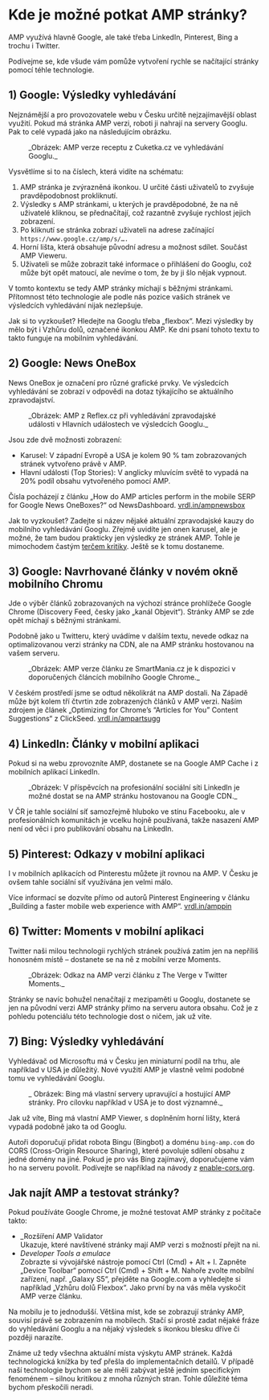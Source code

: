 # Kde je možné potkat AMP stránky?

AMP využívá hlavně Google, ale také třeba LinkedIn, Pinterest, Bing a trochu i Twitter.

Podívejme se, kde všude vám pomůže vytvoření rychle se načítající stránky pomocí téhle technologie.

## 1) Google: Výsledky vyhledávání

Nejznámější a pro provozovatele webu v Česku určitě nejzajímavější oblast využití. Pokud má stránka AMP verzi, roboti ji nahrají na servery Googlu. Pak to celé vypadá jako na následujícím obrázku.

<figure>
<img src="../dist/images/original/todo.jpg" alt="">
<figcaption markdown="1">
_Obrázek: AMP verze receptu z Cuketka.cz ve vyhledávání Googlu._
</figcaption>
</figure>

Vysvětlíme si to na číslech, která vidíte na schématu:

1. AMP stránka je zvýrazněná ikonkou. U určité části uživatelů to zvyšuje pravděpodobnost prokliknutí.
2. Výsledky s AMP stránkami, u kterých je pravděpodobné, že na ně uživatelé kliknou, se přednačítají, což razantně zvyšuje rychlost jejich zobrazení.
3. Po kliknutí se stránka zobrazí uživateli na adrese začínající `https://www.google.cz/amp/s/….`
4. Horní lišta, která obsahuje původní adresu a možnost sdílet. Součást AMP Vieweru.
5. Uživateli se může zobrazit také informace o přihlášení do Googlu, což může být opět matoucí, ale nevíme o tom, že by ji šlo nějak vypnout.

V tomto kontextu se tedy AMP stránky míchají s běžnými stránkami. Přítomnost této technologie ale podle nás pozice vašich stránek ve výsledcích vyhledávání nijak nezlepšuje.

Jak si to vyzkoušet? Hledejte na Googlu třeba „flexbox“. Mezi výsledky by mělo být i Vzhůru dolů, označené ikonkou AMP. Ke dni psaní tohoto textu to takto funguje na mobilním vyhledávání.

## 2) Google: News OneBox

News OneBox je označení pro různé grafické prvky. Ve výsledcích vyhledávání se zobrazí v odpovědi na dotaz týkajícího se aktuálního zpravodajství.

<figure>
<img src="../dist/images/original/todo.jpg" alt="">
<figcaption markdown="1">
_Obrázek: AMP z Reflex.cz při vyhledávání zpravodajské události v Hlavních událostech ve výsledcích Googlu._
</figcaption>
</figure>

Jsou zde dvě možnosti zobrazení:

* Karusel: V západní Evropě a USA je kolem 90 % tam zobrazovaných stránek vytvořeno právě v AMP.
* Hlavní události (Top Stories): V anglicky mluvícím světě to vypadá na 20% podíl obsahu vytvořeného pomocí AMP.

Čísla pocházejí z článku „How do AMP articles perform in the mobile SERP for Google News OneBoxes?“ od NewsDashboard. [vrdl.in/ampnewsbox](https://newsdashboard.com/en/how-do-amp-articles-perform-in-the-mobile-serp-for-google-news-oneboxes/)

Jak to vyzkoušet? Zadejte si název nějaké aktuální zpravodajské kauzy do mobilního vyhledávání Googlu. Zřejmě uvidíte jen onen karusel, ale je možné, že tam budou prakticky jen výsledky ze stránek AMP. Tohle je mimochodem častým [terčem kritiky](https://docs.google.com/document/d/1ay0dVSsOg0Xb7F6CH9GUXzHx3GQMp7nnnS0zGnUn_RM/edit#). Ještě se k tomu dostaneme.

## 3) Google: Navrhované články v novém okně mobilního Chromu

Jde o výběr článků zobrazovaných na výchozí stránce prohlížeče Google Chrome (Discovery Feed, česky jako „kanál Objevit“). Stránky AMP se zde opět míchají s běžnými stránkami.

Podobně jako u Twitteru, který uvádíme v dalším textu, nevede odkaz na optimalizovanou verzi stránky na CDN, ale na AMP stránku hostovanou na vašem serveru.

<figure>
<img src="../dist/images/original/todo.jpg" alt="">
<figcaption markdown="1">
_Obrázek: AMP verze článku ze SmartMania.cz je k dispozici v doporučených článcích mobilního Google Chrome._
</figcaption>
</figure>

V českém prostředí jsme se odtud několikrát na AMP dostali. Na Západě může být kolem tří čtvrtin zde zobrazených článků v AMP verzi. Naším zdrojem je článek „Optimizing for Chrome’s “Articles for You” Content Suggestions“ z ClickSeed. [vrdl.in/ampartsugg](https://www.clickseed.com/chrome-articles-for-you-content-suggestions/)

## 4) LinkedIn: Články v mobilní aplikaci

Pokud si na webu zprovozníte AMP, dostanete se na Google AMP Cache i z mobilních aplikací LinkedIn.

<figure>
<img src="../dist/images/original/todo.jpg" alt="">
<figcaption markdown="1">
_Obrázek: V příspěvcích na profesionální sociální síti LinkedIn je možné dostat se na AMP stránku hostovanou na Google CDN._
</figcaption>
</figure>

V ČR je tahle sociální síť samozřejmě hluboko ve stínu Facebooku, ale v profesionálních komunitách je vcelku hojně používaná, takže nasazení AMP není od věci i pro publikování obsahu na LinkedIn.

## 5) Pinterest: Odkazy v mobilní aplikaci

I v mobilních aplikacích od Pinterestu můžete jít rovnou na AMP. V Česku je ovšem tahle sociální síť využívána jen velmi málo.

Více informací se dozvíte přímo od autorů Pinterest Engineering v článku „Building a faster mobile web experience with AMP“. [vrdl.in/amppin](https://medium.com/@Pinterest_Engineering/building-a-faster-mobile-web-experience-with-amp-a73c651ded7)

## 6) Twitter: Moments v mobilní aplikaci

Twitter naši milou technologii rychlých stránek používá zatím jen na nepříliš honosném místě – dostanete se na ně z mobilní verze Moments.

<figure>
<img src="../dist/images/original/todo.jpg" alt="">
<figcaption markdown="1">
_Obrázek: Odkaz na AMP verzi článku z The Verge v Twitter Moments._
</figcaption>
</figure>

Stránky se navíc bohužel nenačítají z mezipaměti u Googlu, dostanete se jen na původní verzi AMP stránky přímo na serveru autora obsahu. Což je z pohledu potenciálu této technologie dost o ničem, jak už víte.

## 7) Bing: Výsledky vyhledávání

Vyhledávač od Microsoftu má v Česku jen miniaturní podíl na trhu, ale například v USA je důležitý. Nové využití AMP je vlastně velmi podobné tomu ve vyhledávání Googlu.

<figure>
<img src="../dist/images/original/todo.jpg" alt="">
<figcaption markdown="1">
_ Obrázek: Bing má vlastní servery upravující a hostující AMP stránky. Pro cílovku například v USA je to dost významné._
</figcaption>
</figure>

Jak už víte, Bing má vlastní AMP Viewer, s doplněním horní lišty, která vypadá podobně jako ta od Googlu.

Autoři doporučují přidat robota Bingu (Bingbot) a doménu `bing-amp.com` do CORS (Cross-Origin Resource Sharing), které povoluje sdílení obsahu z jedné domény na jiné. Pokud je pro vás Bing zajímavý, doporučujeme vám ho na serveru povolit. Podívejte se například na návody z [enable-cors.org](https://enable-cors.org/server.html).

## Jak najít AMP a testovat stránky?

Pokud používáte Google Chrome, je možné testovat AMP stránky z počítače takto:

* _Rozšíření AMP Validator  
Ukazuje, které navštívené stránky mají AMP verzi s možností přejít na ni.
* _Developer Tools a emulace_  
Zobrazte si vývojářské nástroje pomocí Ctrl (Cmd) + Alt + I. Zapněte „Device Toolbar“ pomocí Ctrl (Cmd) + Shift + M. Nahoře zvolte mobilní zařízení, např. „Galaxy S5“, přejděte na Google.com a vyhledejte si například „Vzhůru dolů Flexbox“. Jako první by na vás měla vyskočit AMP verze článku.

Na mobilu je to jednodušší. Většina míst, kde se zobrazují stránky AMP, souvisí právě se zobrazením na mobilech. Stačí si prostě zadat nějaké fráze do vyhledávání Googlu a na nějaký výsledek s ikonkou blesku dříve či později narazíte.

Známe už tedy všechna aktuální místa výskytu AMP stránek. Každá technologická knížka by teď přešla do implementačních detailů. V případě naší technologie bychom se ale měli zabývat ještě jedním specifickým fenoménem – silnou kritikou z mnoha různých stran. Tohle důležité téma bychom přeskočili neradi.
